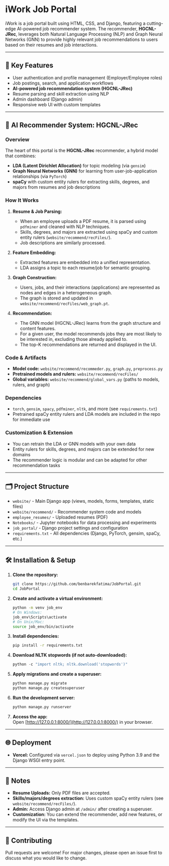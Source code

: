 # iWork Job Portal

iWork is a job portal built using HTML, CSS, and Django, featuring a cutting-edge AI-powered job recommender system. The recommender, **HGCNL-JRec**, leverages both Natural Language Processing (NLP) and Graph Neural Networks (GNN) to provide highly relevant job recommendations to users based on their resumes and job interactions.

---

## 🚀 Key Features

- User authentication and profile management (Employer/Employee roles)
- Job postings, search, and application workflows
- **AI-powered job recommendation system (HGCNL-JRec)**
- Resume parsing and skill extraction using NLP
- Admin dashboard (Django admin)
- Responsive web UI with custom templates

---

## 🧠 AI Recommender System: HGCNL-JRec

### Overview

The heart of this portal is the **HGCNL-JRec** recommender, a hybrid model that combines:
- **LDA (Latent Dirichlet Allocation)** for topic modeling (via `gensim`)
- **Graph Neural Networks (GNN)** for learning from user-job-application relationships (via `PyTorch`)
- **spaCy** with custom entity rulers for extracting skills, degrees, and majors from resumes and job descriptions

### How It Works

1. **Resume & Job Parsing:**
   - When an employee uploads a PDF resume, it is parsed using `pdfminer` and cleaned with NLP techniques.
   - Skills, degrees, and majors are extracted using spaCy and custom entity rulers (`website/recommend/recFiles/`).
   - Job descriptions are similarly processed.

2. **Feature Embedding:**
   - Extracted features are embedded into a unified representation.
   - LDA assigns a topic to each resume/job for semantic grouping.

3. **Graph Construction:**
   - Users, jobs, and their interactions (applications) are represented as nodes and edges in a heterogeneous graph.
   - The graph is stored and updated in `website/recommend/recFiles/web_graph.pt`.

4. **Recommendation:**
   - The GNN model (HGCNL-JRec) learns from the graph structure and content features.
   - For a given user, the model recommends jobs they are most likely to be interested in, excluding those already applied to.
   - The top-K recommendations are returned and displayed in the UI.

### Code & Artifacts
- **Model code:** `website/recommend/recommeder.py`, `graph.py`, `preprocess.py`
- **Pretrained models and rulers:** `website/recommend/recFiles/`
- **Global variables:** `website/recommend/global_vars.py` (paths to models, rulers, and graph)

### Dependencies
- `torch`, `gensim`, `spacy`, `pdfminer`, `nltk`, and more (see `requirements.txt`)
- Pretrained spaCy entity rulers and LDA models are included in the repo for immediate use

### Customization & Extension
- You can retrain the LDA or GNN models with your own data
- Entity rulers for skills, degrees, and majors can be extended for new domains
- The recommender logic is modular and can be adapted for other recommendation tasks

---

## 🗂️ Project Structure

- `website/` - Main Django app (views, models, forms, templates, static files)
- `website/recommend/` - Recommender system code and models
- `employee_resumes/` - Uploaded resumes (PDF)
- `Notebooks/` - Jupyter notebooks for data processing and experiments
- `job_portal/` - Django project settings and configuration
- `requirements.txt` - All dependencies (Django, PyTorch, gensim, spaCy, etc.)

---

## 🛠️ Installation & Setup

1. **Clone the repository:**
    ```bash
    git clone https://github.com/benbarekfatima/JobPortal.git
    cd JobPortal
    ```
2. **Create and activate a virtual environment:**
    ```bash
    python -m venv job_env
    # On Windows:
    job_env\Scripts\activate
    # On Unix/Mac:
    source job_env/bin/activate
    ```
3. **Install dependencies:**
    ```bash
    pip install -r requirements.txt
    ```
4. **Download NLTK stopwords (if not auto-downloaded):**
    ```python
    python -c "import nltk; nltk.download('stopwords')"
    ```
5. **Apply migrations and create a superuser:**
    ```bash
    python manage.py migrate
    python manage.py createsuperuser
    ```
6. **Run the development server:**
    ```bash
    python manage.py runserver
    ```
7. **Access the app:**  
   Open [http://127.0.0.1:8000/](http://127.0.0.1:8000/) in your browser.

---

## 🌐 Deployment

- **Vercel:** Configured via `vercel.json` to deploy using Python 3.9 and the Django WSGI entry point.

---

## 📄 Notes

- **Resume Uploads:** Only PDF files are accepted.
- **Skills/majors/degrees extraction:** Uses custom spaCy entity rulers (see `website/recommend/recFiles/`).
- **Admin:** Access Django admin at `/admin/` after creating a superuser.
- **Customization:** You can extend the recommender, add new features, or modify the UI via the templates.

---

## 🤝 Contributing

Pull requests are welcome! For major changes, please open an issue first to discuss what you would like to change.
